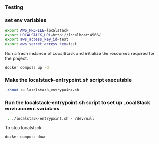 ### Testing
### set env variables
```bash
export AWS_PROFILE=localstack
export LOCALSTACK_URL=http://localhost:4566/
export aws_access_key_id=test
export aws_secret_access_key=test
```

Run a fresh instance of LocalStack and initialize the resources required for the project.
```bash
docker compose up -d
```

### Make the localstack-entrypoint.sh script executable
```bash
 chmod +x localstack_entrypoint.sh
```

### Run the localstack-entrypoint.sh script to set up LocalStack environment variables
```bash
 . ./localstack-entrypoint.sh > /dev/null
```

To stop localstack
```bash
docker compose down
```

